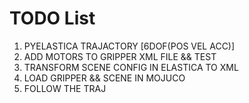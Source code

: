 # TODO List
1. PYELASTICA TRAJACTORY [6DOF(POS VEL ACC)]
2. ADD MOTORS TO GRIPPER XML FILE && TEST
3. TRANSFORM SCENE CONFIG IN ELASTICA TO XML
4. LOAD GRIPPER && SCENE IN MOJUCO
5. FOLLOW THE TRAJ
